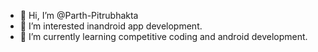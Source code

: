 - 👋 Hi, I’m @Parth-Pitrubhakta
- 👀 I’m interested inandroid app development.
- 🌱 I’m currently learning competitive coding and android development.

<!---
Parth-Pitrubhakta/Parth-Pitrubhakta is a ✨ special ✨ repository because its `README.md` (this file) appears on your GitHub profile.
You can click the Preview link to take a look at your changes.
--->
